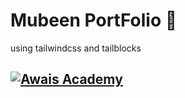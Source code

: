 # Mubeen PortFolio 🚀

using tailwindcss and tailblocks

## [![Awais Academy](https://img.shields.io/badge/link-000?style=for-the-badge&logo=ko-fi&logoColor=white)](https://mubeenmusharaf.netlify.app/)

